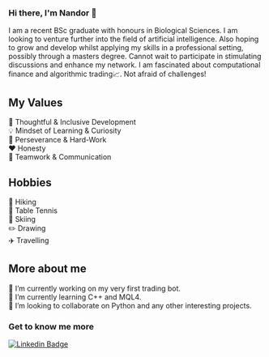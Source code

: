### Hi there, I'm Nandor 👋
I am a recent BSc graduate with honours in Biological Sciences. I am looking to venture further into the field of artificial intelligence. Also hoping to grow and develop whilst applying my skills in a professional setting, possibly through a masters degree. Cannot wait to participate in stimulating discussions and enhance my network. I am fascinated about computational finance and algorithmic trading📈. Not afraid of challenges!

## My Values 
🧠 Thoughtful & Inclusive Development  
💡 Mindset of Learning & Curiosity  
💪 Perseverance & Hard-Work   
❤️ Honesty  
🙌 Teamwork & Communication 

## Hobbies
🥾 Hiking  
🏓 Table Tennis  
🎿 Skiing   
✏️ Drawing   
✈️ Travelling

## More about me
🔭 I’m currently working on my very first trading bot.    
🌱 I’m currently learning C++ and MQL4.   
👯 I’m looking to collaborate on Python and any other interesting projects.

### Get to know me more
[![Linkedin Badge](https://img.shields.io/badge/-LinkedIn-blue?style=flat-square&logo=Linkedin&logoColor=white&link=https://www.linkedin.com/in/nandorhegyi/)](https://www.linkedin.com/in/nandorhegyi/) 

